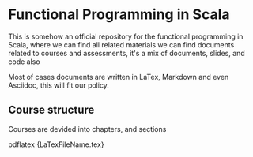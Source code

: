 # Functional Programming in Scala

This is somehow an official repository for the functional programming in Scala, where we can find all related materials
we can find documents related to courses and assessments, it's a mix of documents, slides, and code also

Most of cases documents are written in LaTex, Markdown and even Asciidoc, this will fit our policy.

## Course structure

Courses are devided into chapters, and sections

pdflatex {LaTexFileName.tex}
